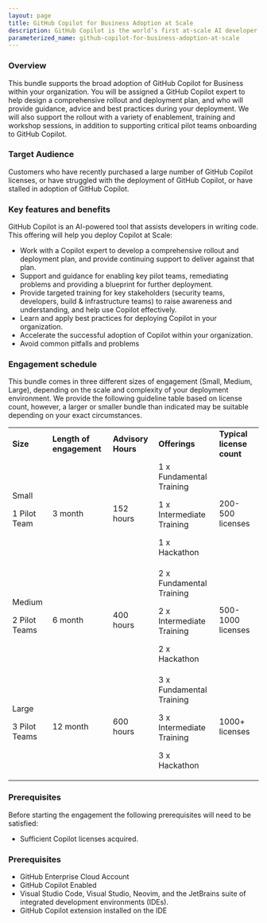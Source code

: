```yaml
---
layout: page
title: GitHub Copilot for Business Adoption at Scale 
description: GitHub Copilot is the world’s first at-scale AI developer tool. Sitting within the editor as a simple extension, GitHub Copilot draws context from a developer’s code to suggest new lines, entire functions, tests, and even complex algorithms.
parameterized_name: github-copilot-for-business-adoption-at-scale
---
```


### Overview

This bundle supports the broad adoption of GitHub Copilot for Business within your organization. You will be assigned a GitHub Copilot expert to help design a comprehensive rollout and deployment plan, and who will provide guidance, advice and best practices during your deployment. We will also support the rollout with a variety of enablement, training and workshop sessions, in addition to supporting critical pilot teams onboarding to GitHub Copilot.  

### Target Audience

Customers who have recently purchased a large number of GitHub Copilot licenses, or have struggled with the deployment of GitHub Copilot, or have stalled in adoption of GitHub Copilot.

### Key features and benefits

GitHub Copilot is an AI-powered tool that assists developers in writing code. This offering will help you deploy Copilot at Scale:

- Work with a Copilot expert to develop a comprehensive rollout and deployment plan, and provide continuing support to deliver against that plan.
- Support and guidance for enabling key pilot teams, remediating problems and providing a blueprint for further deployment.
- Provide targeted training for key stakeholders (security teams, developers, build & infrastructure teams) to raise awareness and understanding, and help use Copilot effectively.
- Learn and apply best practices for deploying Copilot in your organization.
- Accelerate the successful adoption of Copilot within your organization.
- Avoid common pitfalls and problems

### **Engagement schedule**

This bundle comes in three different sizes of engagement (Small, Medium, Large), depending on the scale and complexity of your deployment environment. We provide the following guideline table based on license count, however, a larger or smaller bundle than indicated may be suitable depending on your exact circumstances.

<table>
  <tr>
   <td><strong>Size</strong>
   </td>
   <td><strong>Length of engagement</strong>
   </td>
   <td><strong>Advisory Hours</strong>
   </td>
   <td><strong>Offerings</strong>
   </td>
   <td><strong>Typical license count</strong>
   </td>
  </tr>
  <tr>
   <td>Small
<p>
1 Pilot Team
   </td>
   <td>3 month
   </td>
   <td>152 hours
   </td>
   <td>1 x Fundamental Training
<p>
1 x Intermediate Training
<p>
1 x Hackathon
   </td>
   <td>200-500 licenses
   </td>
  </tr>
  <tr>
   <td>Medium
<p>
2 Pilot Teams
   </td>
   <td>6 month
   </td>
   <td>400 hours
   </td>
   <td>2 x Fundamental Training
<p>
2 x Intermediate Training
<p>
2 x Hackathon
   </td>
   <td>500-1000 licenses
   </td>
  </tr>
  <tr>
   <td>Large
<p>
3 Pilot Teams
   </td>
   <td>12 month
   </td>
   <td>600 hours
   </td>
   <td>3 x Fundamental Training
<p>
3 x Intermediate Training
<p>
3 x Hackathon
   </td>
   <td>1000+ licenses
   </td>
  </tr>
</table>

### **Prerequisites**

Before starting the engagement the following prerequisites will need to be satisfied:

* Sufficient Copilot licenses acquired.

### Prerequisites

- GitHub Enterprise Cloud Account
- GitHub Copilot Enabled
- Visual Studio Code, Visual Studio, Neovim, and the JetBrains suite of integrated development environments (IDEs).
- GitHub Copilot extension installed on the IDE
